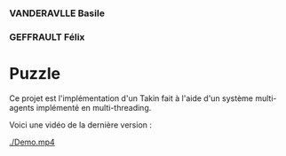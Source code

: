 ### VANDERAVLLE Basile
### GEFFRAULT Félix

# Puzzle

Ce projet est l'implémentation d'un Takin fait à l'aide d'un système multi-agents implémenté en multi-threading.

Voici une vidéo de la dernière version : 

[./Demo.mp4](Vidéo)

